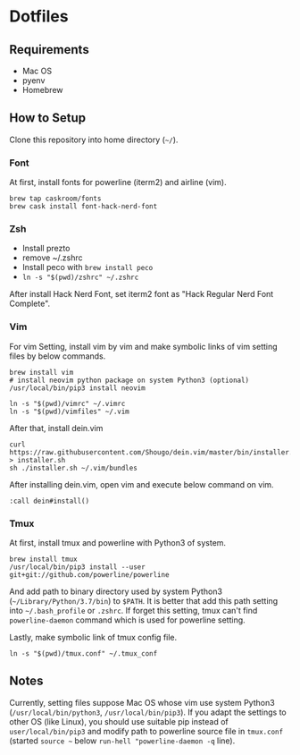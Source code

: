 # Dotfiles

## Requirements

- Mac OS
- pyenv
- Homebrew

## How to Setup
Clone this repository into home directory (`~/`).

### Font

At first, install fonts for powerline (iterm2)  and airline (vim).

```
brew tap caskroom/fonts
brew cask install font-hack-nerd-font
```

### Zsh

- Install prezto
- remove ~/.zshrc
- Install peco with `brew install peco`
- `ln -s "$(pwd)/zshrc" ~/.zshrc`
 



After install Hack Nerd Font, set iterm2 font as "Hack Regular Nerd Font Complete".

### Vim
For vim Setting, install vim by vim and make symbolic links of vim setting files by below commands.

```shell
brew install vim
# install neovim python package on system Python3 (optional)
/usr/local/bin/pip3 install neovim

ln -s "$(pwd)/vimrc" ~/.vimrc
ln -s "$(pwd)/vimfiles" ~/.vim
```

After that, install dein.vim

```shell
curl https://raw.githubusercontent.com/Shougo/dein.vim/master/bin/installer.sh > installer.sh
sh ./installer.sh ~/.vim/bundles
```

After installing dein.vim, open vim and execute below command on vim.

```
:call dein#install()
```

### Tmux

At first, install tmux and powerline with Python3 of system.

```shell
brew install tmux
/usr/local/bin/pip3 install --user git+git://github.com/powerline/powerline
```

And add path to binary directory used by system Python3 (`~/Library/Python/3.7/bin`) to `$PATH`.
It is better that add this path setting into `~/.bash_profile` or `.zshrc`.
If forget this setting, tmux can't find `powerline-daemon` command which is used for powerline setting.

Lastly, make symbolic link of tmux config file.

```shell
ln -s "$(pwd)/tmux.conf" ~/.tmux_conf
```

## Notes
Currently, setting files suppose Mac OS 
whose vim use system Python3 (`/usr/local/bin/python3`, `/usr/local/bin/pip3`).
If you adapt the settings to other OS (like Linux),
you should use suitable pip instead of `user/local/bin/pip3` and 
modify path to powerline source file in `tmux.conf` (started `source ~` below `run-hell "powerline-daemon -q` line).

